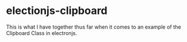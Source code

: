 # electionjs-clipboard

This is what I have together thus far when it comes to an example of the Clipboard Class in electronjs.

